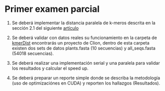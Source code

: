# Primer examen parcial

1. Se deberá implementar la distancia paralela de k-meros descrita en la sección 2.1 del siguiente [artículo](https://ieeexplore.ieee.org/document/7050241)

2. Se deberá validar con datos reales su funcionamiento en la carpeta de [kmerDist](kmerDist) encontrarás un proyecto de Clion, dentro de esta carpeta existen dos sets de datos plants.fasta (10 secuencias) y all_seqs.fasta (54018 secuencias).

3. Se deberá realizar una implementación serial y una paralela para validar los resultados y calcular el speed up.

4. Se deberá preparar un reporte simple donde se describa la metodología (uso de optimizaciónes en CUDA) y reporten los hallazgos (Resultados). 

